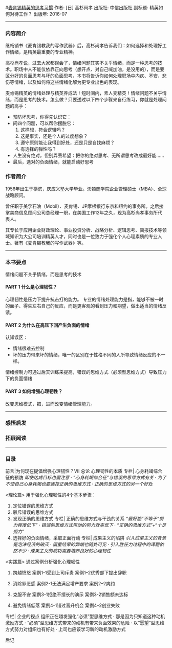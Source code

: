 #[麦肯锡精英的思考习惯](https://book.douban.com/subject/26833522/)
作者:  [日] 高杉尚孝
出版社: 中信出版社
副标题: 精英如何对待工作？
出版年: 2016-07
***
### 内容简介 
继畅销书《麦肯锡教我的写作武器》后，高杉尚孝告诉我们：如何选择和处理好工作情绪，是精英最重要的专业精神。

高杉尚孝说，过去大家都误会了，情绪问题其实不关乎情绪，而是一种思考的技术。职场中人不能仅依靠正向思考（想开点、对自己喊加油，是没用的），而是要区分好的负面思考与坏的负面思考，本书将告诉你如何处理职场中内疚、不安、悲伤等情绪，以及如何将这些情绪化解为更专业出色的表现。

麦肯锡精英的情绪处理与精英养成法！短时间内，素人变精英！情绪问题不关乎情绪，而是思考的技术。怎么做？只要透过以下四个步骤来自行练习，你就是处理问题的高手：
- 预防坏思考，你得先认识它：
- 问四个问题，可以帮你摆脱它：
  1. 这样想，符合逻辑吗？
  2. 这是事实，还是个人的过度想象？
  3. 遵守原则能让我得到好处，还是只是自找麻烦？
  4. 有选择的弹性吗？
- 人生没有绝对，但别弄丢希望：把你的绝对思考、无所谓思考改成最好能……
- 最后，选对的负面情绪，就能启动好思考

### 作者简介 
1956年出生于横滨，庆应义塾大学毕业。沃顿商学院企业管理硕士（MBA）、全球战略顾问。

曾任职于美孚石油（Mobil）、麦肯锡、JP摩根银行东京和纽约的事务所。之后接掌美商信息顾问公司总经理一职，在美国工作12年之久，现为高杉尚孝事务所代表人。

其专长于应用企业财政理论、事业投资分析、战略分析、逻辑思考、简报技术等领域知识为大公司培训精英人才，同时也是一位致力于强化个人心理素质的专业人士。著有《麦肯锡教我的写作武器》等。
***
### 本书要点
情绪问题不关乎情绪，而是思考的技术

#### PART 1 什么是心理韧性？
心理韧性是压力下提升抗击打的能力。
专业的情绪处理能力是指，能够不被一时的面子、得失左右自己的反应，而是更客观的看到压力和期望，做出适当的情绪反馈。

#### PART 2 为什么在高压下回产生负面的情绪
认知误区：
- 情绪很难去控制
- 坏的压力带来坏的情绪，唯一的区别在于性格不同的人所导致情绪反应的不一样。

情绪控制力可通过后天训练来提高，错误的思维方式（必须型思维方式）导致压力下的负面情绪
 
#### PART 3 如何增强心理韧性？
改变思维模式，把，进而改变情绪管理能力。


***
### 感悟启发
### 拓展阅读
***
### 目录
前言|为何现在提倡增强心理韧性？VII
总论
心理韧性的本质
专栏| 心身耗竭综合征的预防
*即使达成目标也需注意 · “心身耗竭综合征”与错误的思维方式有关 · 为了不使自己心身耗竭也要选择正确的思维方式 · 正确的思维方式的另一个好处*

<理论篇>
用于强化心理韧性的4个基本步骤：
1. 定位错误的思维方式
2. 驳斥错误的思维方式
3. 发现正确的思维方式
专栏| 正确的思维方式与干劲的关系
*“最好能”不等于“努力程度低下” · 错误的思维方式带动的努力效率低下 · “正确的思维方式”+“十足努力”*
4. 选择好的负面情绪，采取正面行动
专栏| 成果主义的陷阱
*引入成果主义的背景是泡沫经济的破灭 · 偏重结果的弊端也随处可见 · 引入胜任力过程中的课题依然不少 · 成果主义的成功需要培养良好的心理韧性*

<实践篇>
通过案例分析强化心理韧性
1. 跨越愤怒
案例1-1受到上司斥责
案例1–2优秀部下提出辞职

2. 消除罪恶感
案例2-1无法满足增产要求
案例2–2爽约

3. 克服不安
案例3-1拒绝不擅长的演示
案例3-2销售额未达标

4. 避免情绪低落
案例4-1错过晋升机会
案例4–2创业失败

专栏| 企业的视点 
组织正在越发强化“必须”型思维方式 · 那是因为只知道这种动机激励方式 · “必须”型思维方式带来的动机有带来负面效果的危险 · 以“愿望”型思维方式努力对组织也有好处 · 上司也应该学习新的动机激励方式

后记